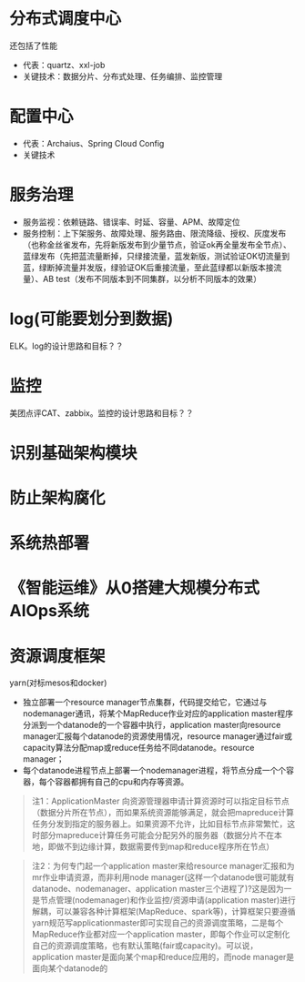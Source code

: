 # 分布式调度中心
还包括了性能
* 代表：quartz、xxl-job
* 关键技术：数据分片、分布式处理、任务编排、监控管理

# 配置中心
* 代表：Archaius、Spring Cloud Config
* 关键技术

# 服务治理
  * 服务监视：依赖链路、错误率、时延、容量、APM、故障定位
  * 服务控制：上下架服务、故障处理、服务路由、限流降级、授权、灰度发布（也称金丝雀发布，先将新版发布到少量节点，验证ok再全量发布全节点）、蓝绿发布（先把蓝流量断掉，只绿接流量，蓝发新版，测试验证OK切流量到蓝，绿断掉流量并发版，绿验证OK后重接流量，至此蓝绿都以新版本接流量）、AB test（发布不同版本到不同集群，以分析不同版本的效果）

# log(可能要划分到数据)
ELK。log的设计思路和目标？？

# 监控
美团点评CAT、zabbix。监控的设计思路和目标？？

# 识别基础架构模块
# 防止架构腐化
# 系统热部署
# 《智能运维》从0搭建大规模分布式AIOps系统

# 资源调度框架
yarn(对标mesos和docker)
* 独立部署一个resource manager节点集群，代码提交给它，它通过与nodemanager通讯，将某个MapReduce作业对应的application master程序分派到一个datanode的一个容器中执行，application master向resource manager汇报每个datanode的资源使用情况，resource manager通过fair或capacity算法分配map或reduce任务给不同datanode。resource manager；
* 每个datanode进程节点上部署一个nodemanager进程，将节点分成一个个容器，每个容器都拥有自己的cpu和内存等资源。

> 注1：ApplicationMaster 向资源管理器申请计算资源时可以指定目标节点（数据分片所在节点），而如果系统资源能够满足，就会把mapreduce计算任务分发到指定的服务器上。如果资源不允许，比如目标节点非常繁忙，这时部分mapreduce计算任务可能会分配另外的服务器（数据分片不在本地，即做不到边缘计算，数据需要传到map和reduce程序所在节点）

> 注2：为何专门起一个application master来给resource manager汇报和为mr作业申请资源，而非利用node manager(这样一个datanode很可能就有datanode、nodemanager、application master三个进程了)?这是因为一是节点管理(nodemanager)和作业监控/资源申请(application master)进行解耦，可以兼容各种计算框架(MapReduce、spark等)，计算框架只要遵循yarn规范写applicationmaster即可实现自己的资源调度策略，二是每个MapReduce作业都对应一个application master，即每个作业可以定制化自己的资源调度策略，也有默认策略(fair或capacity)。可以说，application master是面向某个map和reduce应用的，而node manager是面向某个datanode的

